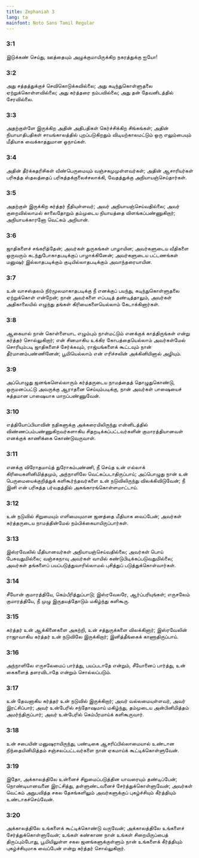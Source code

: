 ```yaml
---
title: Zephaniah 3
lang: ta
mainfont: Noto Sans Tamil Regular
---
```


###  3:1

இடுக்கண் செய்து, ஊத்தையும் அழுக்குமாயிருக்கிற நகரத்துக்கு ஐயோ!

###  3:2

அது சத்தத்துக்குச் செவிகொடுக்கவில்லை; அது கடிந்துகொள்ளுதலை ஏற்றுக்கொள்ளவில்லை; அது கர்த்தரை நம்பவில்லை; அது தன் தேவனிடத்தில் சேரவில்லை.

###  3:3

அதற்குள்ளே இருக்கிற அதின் அதிபதிகள் கெர்ச்சிக்கிற சிங்கங்கள்; அதின் நியாயாதிபதிகள் சாயங்காலத்தில் புறப்படுகிறதும் விடியற்காலமட்டும் ஒரு எலும்பையும் மீதியாக வைக்காததுமான ஓநாய்கள்.

###  3:4

அதின் தீர்க்கதரிசிகள் வீண்பெருமையும் வஞ்சகமுமுள்ளவர்கள்; அதின் ஆசாரியர்கள் பரிசுத்த ஸ்தலத்தைப் பரிசுத்தக்குலைச்சலாக்கி, வேதத்துக்கு அநியாயஞ்செய்தார்கள்.

###  3:5

அதற்குள் இருக்கிற கர்த்தர் நீதியுள்ளவர்; அவர் அநியாயஞ்செய்வதில்லை; அவர் குறைவில்லாமல் காலைதோறும் தம்முடைய நியாயத்தை விளங்கப்பண்ணுகிறார்; அநியாயக்காரனோ வெட்கம் அறியான்.

###  3:6

ஜாதிகளைச் சங்கரித்தேன்; அவர்கள் துருகங்கள் பாழாயின; அவர்களுடைய வீதிகளை ஒருவரும் கடந்துபோகாதபடிக்குப் பாழாக்கினேன்; அவர்களுடைய பட்டணங்கள் மனுஷர் இல்லாதபடிக்கும் குடியில்லாதபடிக்கும் அவாந்தரையாயின.

###  3:7

உன் வாசஸ்தலம் நிர்மூலமாகாதபடிக்கு நீ எனக்குப் பயந்து, கடிந்துகொள்ளுதலை ஏற்றுக்கொள் என்றேன்; நான் அவர்களை எப்படித் தண்டித்தாலும், அவர்கள் அதிகாலையில் எழுந்து தங்கள் கிரியைகளையெல்லாம் கேடாக்கினார்கள்.

###  3:8

ஆகையால் நான் கொள்ளையாட எழும்பும் நாள்மட்டும் எனக்குக் காத்திருங்கள் என்று கர்த்தர் சொல்லுகிறார்; என் சினமாகிய உக்கிர கோபத்தையெல்லாம் அவர்கள்மேல் சொரியும்படி ஜாதிகளைச் சேர்க்கவும், ராஜ்யங்களைக் கூட்டவும் நான் தீர்மானம்பண்ணினேன்; பூமியெல்லாம் என் எரிச்சலின் அக்கினியினால் அழியும்.

###  3:9

அப்பொழுது ஜனங்களெல்லாரும் கர்த்தருடைய நாமத்தைத் தொழுதுகொண்டு, ஒருமனப்பட்டு அவருக்கு ஆராதனை செய்யும்படிக்கு, நான் அவர்கள் பாஷையைச் சுத்தமான பாஷையாக மாறப்பண்ணுவேன்.

###  3:10

எத்தியோப்பியாவின் நதிகளுக்கு அக்கரையிலிருந்து என்னிடத்தில் விண்ணப்பம்பண்ணுகிறவர்களாகிய சிதறடிக்கப்பட்டவர்களின் குமாரத்தியானவள் எனக்குக் காணிக்கை கொண்டுவருவாள்.

###  3:11

எனக்கு விரோதமாய்த் துரோகம்பண்ணி, நீ செய்த உன் எல்லாக் கிரியைகளினிமித்தமும், அந்நாளிலே வெட்கப்படாதிருப்பாய்; அப்பொழுது நான் உன் பெருமையைக்குறித்துக் களிகூர்ந்தவர்களை உன் நடுவிலிருந்து விலக்கிவிடுவேன்; நீ இனி என் பரிசுத்த பர்வதத்தில் அகங்காரங்கொள்ளமாட்டாய்.

###  3:12

உன் நடுவில் சிறுமையும் எளிமையுமான ஜனத்தை மீதியாக வைப்பேன்; அவர்கள் கர்த்தருடைய நாமத்தின்மேல் நம்பிக்கையாயிருப்பார்கள்.

###  3:13

இஸ்ரவேலில் மீதியானவர்கள் அநியாயஞ்செய்வதில்லை; அவர்கள் பொய் பேசுவதுமில்லை; வஞ்சகநாவு அவர்கள் வாயில் கண்டுபிடிக்கப்படுவதுமில்லை; அவர்கள் தங்களைப் பயப்படுத்துவாரில்லாமல் புசித்துப் படுத்துக்கொள்வார்கள்.

###  3:14

சீயோன் குமாரத்தியே, கெம்பீரித்துப்பாடு; இஸ்ரவேலரே, ஆர்ப்பரியுங்கள்; எருசலேம் குமாரத்தியே, நீ முழு இருதயத்தோடும் மகிழ்ந்து களிகூரு.

###  3:15

கர்த்தர் உன் ஆக்கினைகளை அகற்றி, உன் சத்துருக்களை விலக்கினார்; இஸ்ரவேலின் ராஜாவாகிய கர்த்தர் உன் நடுவிலே இருக்கிறார்; இனித்தீங்கைக் காணாதிருப்பாய்.

###  3:16

அந்நாளிலே எருசலேமைப் பார்த்து, பயப்படாதே என்றும், சீயோனைப் பார்த்து, உன் கைகளைத் தளரவிடாதே என்றும் சொல்லப்படும்.

###  3:17

உன் தேவனாகிய கர்த்தர் உன் நடுவில் இருக்கிறார்; அவர் வல்லமையுள்ளவர், அவர் இரட்சிப்பார்; அவர் உன்பேரில் சந்தோஷமாய் மகிழ்ந்து, தம்முடைய அன்பினிமித்தம் அமர்ந்திருப்பார்; அவர் உன்பேரில் கெம்பீரமாய்க் களிகூருவார்.

###  3:18

உன் சபையின் மனுஷராயிருந்து, பண்டிகை ஆசரிப்பில்லாமையால் உண்டான நிந்தையினிமித்தம் சஞ்சலப்பட்டவர்களை நான் ஏகமாய்க் கூட்டிக்கொள்ளுவேன்.

###  3:19

இதோ, அக்காலத்திலே உன்னைச் சிறுமைப்படுத்தின யாவரையும் தண்டிப்பேன்; நொண்டியானவனை இரட்சித்து, தள்ளுண்டவனைச் சேர்த்துக்கொள்ளுவேன்; அவர்கள் வெட்கம் அநுபவித்த சகல தேசங்களிலும் அவர்களுக்குப் புகழ்ச்சியும் கீர்த்தியும் உண்டாகச்செய்வேன்.

###  3:20

அக்காலத்திலே உங்களைக் கூட்டிக்கொண்டு வருவேன்; அக்காலத்திலே உங்களைச் சேர்த்துக்கொள்ளுவேன்; உங்கள் கண்காண நான் உங்கள் சிறையிருப்பைத் திருப்பும்போது, பூமியிலுள்ள சகல ஜனங்களுக்குள்ளும் நான் உங்களைக் கீர்த்தியும் புகழ்ச்சியுமாக வைப்பேன் என்று கர்த்தர் சொல்லுகிறார்.

